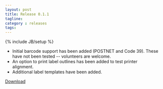 ```yaml
---
layout: post
title: Release 0.1.1
tagline:
category : releases
tags:
---
```

{% include JB/setup %}

- Initial barcode support has been added (POSTNET and Code 39). These have not been tested -- volunteers are welcome.
- An option to print label outlines has been added to test printer alignment.
- Additional label templates have been added.

[Download](/pages/download.html)
